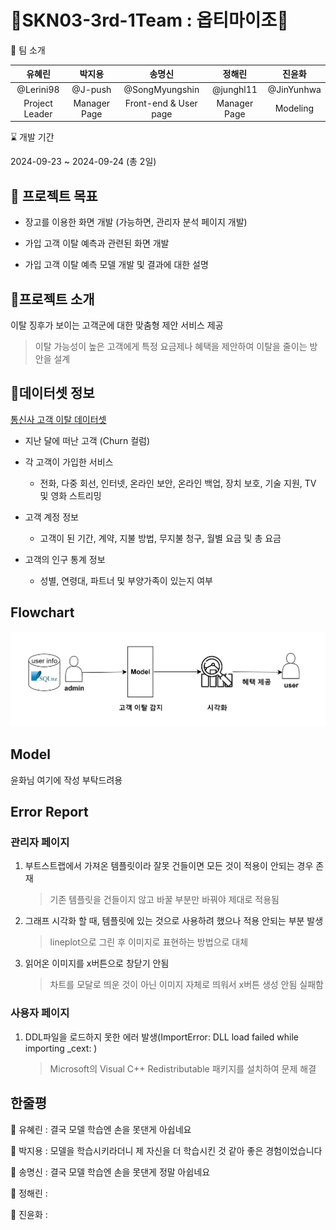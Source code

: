 # 🤖SKN03-3rd-1Team : 옵티마이조🤖

👾 팀 소개

|     유혜린     |    박지용    |        송명신         |    정해린    |   진윤화   |
| :------------: | :----------: | :-------------------: | :----------: | :--------: |
|   @Lerini98    |   @J-push    |    @SongMyungshin     |  @junghl11   | @JinYunhwa |
| Project Leader | Manager Page | Front-end & User page | Manager Page |  Modeling  |

⌛ 개발 기간

2024-09-23 ~ 2024-09-24 (총 2일)

## 📌 프로젝트 목표

- 장고를 이용한 화면 개발 (가능하면, 관리자 분석 페이지 개발)

- 가입 고객 이탈 예측과 관련된 화면 개발

- 가입 고객 이탈 예측 모델 개발 및 결과에 대한 설명

## 📌프로젝트 소개

이탈 징후가 보이는 고객군에 대한 맞춤형 제안 서비스 제공

> 이탈 가능성이 높은 고객에게 특정 요금제나 혜택을 제안하여 이탈을 줄이는 방안을 설계

## 📎데이터셋 정보

[통신사 고객 이탈 데이터셋](https://www.kaggle.com/datasets/blastchar/telco-customer-churn)

- 지난 달에 떠난 고객 (Churn 컬럼)

- 각 고객이 가입한 서비스

  - 전화, 다중 회선, 인터넷, 온라인 보안, 온라인 백업, 장치 보호, 기술 지원, TV 및 영화 스트리밍

- 고객 계정 정보

  - 고객이 된 기간, 계약, 지불 방법, 무지불 청구, 월별 요금 및 총 요금

- 고객의 인구 통계 정보
  - 성별, 연령대, 파트너 및 부양가족이 있는지 여부

## Flowchart

![alt text](image.png)

## Model

윤화님 여기에 작성 부탁드려용

## Error Report

### 관리자 페이지

1. 부트스트랩에서 가져온 템플릿이라 잘못 건들이면 모든 것이 적용이 안되는 경우 존재
   > 기존 템플릿을 건들이지 않고 바꿀 부분만 바꿔야 제대로 적용됨
2. 그래프 시각화 할 때, 템플릿에 있는 것으로 사용하려 했으나 적용 안되는 부분 발생
   > lineplot으로 그린 후 이미지로 표현하는 방법으로 대체
3. 읽어온 이미지를 x버튼으로 창닫기 안됨
   > 차트를 모달로 띄운 것이 아닌 이미지 자체로 띄워서 x버튼 생성 안됨 실패함

### 사용자 페이지

1. DDL파일을 로드하지 못한 에러 발생(ImportError: DLL load failed while importing \_cext: )
   > Microsoft의 Visual C++ Redistributable 패키지를 설치하여 문제 해결

## 한줄평

🐶 유혜린 : 결국 모델 학습엔 손을 못댄게 아쉽네요

🐲 박지용 : 모델을 학습시키라더니 제 자신을 더 학습시킨 것 같아 좋은 경험이었습니다

🦥 송명신 : 결국 모델 학습엔 손을 못댄게 정말 아쉽네요

🐹 정해린 :

🦝 진윤화 :
